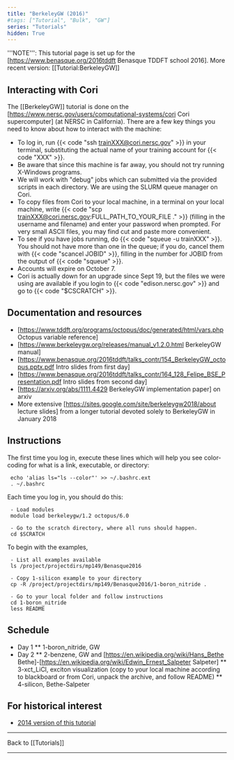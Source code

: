 ```yaml
---
title: "BerkeleyGW (2016)"
#tags: ["Tutorial", "Bulk", "GW"]
series: "Tutorials"
hidden: True
---
```



'''NOTE''': This tutorial page is set up for the [https://www.benasque.org/2016tddft Benasque TDDFT school 2016]. More recent version: [[Tutorial:BerkeleyGW]]

##  Interacting with Cori  

The [[BerkeleyGW]] tutorial is done on the [https://www.nersc.gov/users/computational-systems/cori Cori supercomputer] (at NERSC in California). There are a few key things you need to know about how to interact with the machine:
* To log in, run {{< code "ssh trainXXX@cori.nersc.gov" >}} in your terminal, substituting the actual name of your training account for {{< code "XXX" >}}.
* Be aware that since this machine is far away, you should not try running X-Windows programs.
* We will work with "debug" jobs which can submitted via the provided scripts in each directory. We are using the SLURM queue manager on Cori.
* To copy files from Cori to your local machine, in a terminal on your local machine, write {{< code "scp trainXXX@cori.nersc.gov:FULL_PATH_TO_YOUR_FILE ." >}} (filling in the username and filename) and enter your password when prompted. For very small ASCII files, you may find cut and paste more convenient.
* To see if you have jobs running, do {{< code "squeue -u trainXXX" >}}. You should not have more than one in the queue; if you do, cancel them with {{< code "scancel JOBID" >}}, filling in the number for JOBID from the output of {{< code "squeue" >}}.
* Accounts will expire on October 7.
* Cori is actually down for an upgrade since Sept 19, but the files we were using are available if you login to {{< code "edison.nersc.gov" >}} and go to {{< code "$CSCRATCH" >}}.

##  Documentation and resources  

* [https://www.tddft.org/programs/octopus/doc/generated/html/vars.php Octopus variable reference] 
* [https://www.berkeleygw.org/releases/manual_v1.2.0.html BerkeleyGW manual]
* [https://www.benasque.org/2016tddft/talks_contr/154_BerkeleyGW_octopus.pptx.pdf Intro slides from first day]
* [https://www.benasque.org/2016tddft/talks_contr/164_128_Felipe_BSE_Presentation.pdf Intro slides from second day]
* [https://arxiv.org/abs/1111.4429 BerkeleyGW implementation paper] on arxiv
* More extensive [https://sites.google.com/site/berkeleygw2018/about lecture slides] from a longer tutorial devoted solely to BerkeleyGW in January 2018

##  Instructions  

The first time you log in, execute these lines which will help you see color-coding for what is a link, executable, or directory:

```text
 echo 'alias ls="ls --color"' >> ~/.bashrc.ext
 . ~/.bashrc
```

Each time you log in, you should do this:

```text
 - Load modules
 module load berkeleygw/1.2 octopus/6.0
```

```text
 - Go to the scratch directory, where all runs should happen.
 cd $SCRATCH
```

To begin with the examples,

```text
 - List all examples available
 ls /project/projectdirs/mp149/Benasque2016
```

```text
 - Copy 1-silicon example to your directory
 cp -R /project/projectdirs/mp149/Benasque2016/1-boron_nitride .
```

```text
 - Go to your local folder and follow instructions
 cd 1-boron_nitride
 less README
```

##  Schedule  

* Day 1
** 1-boron_nitride, GW
* Day 2
** 2-benzene, GW and [https://en.wikipedia.org/wiki/Hans_Bethe Bethe]-[https://en.wikipedia.org/wiki/Edwin_Ernest_Salpeter Salpeter]
** 3-xct_LiCl, exciton visualization (copy to your local machine according to blackboard or from Cori, unpack the archive, and follow README)
** 4-silicon, Bethe-Salpeter

##  For historical interest  
* [2014 version of this tutorial](../BerkeleyGW (2014) )

<span class=noprint><hr>
Back to [[Tutorials]]




---------------------------------------------
